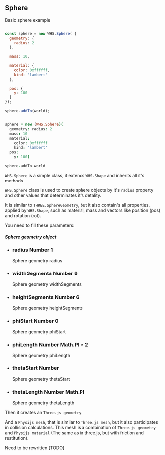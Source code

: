 <h2 class="ws" id="sphere">Sphere</h2>

<div class="blockTitle h3">Basic sphere example</div>

```javascript

const sphere = new WHS.Sphere( {
  geometry: {
    radius: 2
  },

  mass: 10,

  material: {
    color: 0xffffff,
    kind: 'lambert'
  },

  pos: {
    y: 100
  }
});

sphere.addTo(world);

```

```coffeescript

sphere = new (WHS.Sphere)(
  geometry: radius: 2
  mass: 10
  material:
    color: 0xffffff
    kind: 'lambert'
  pos:
    y: 100)

sphere.addTo world

```


`WHS.Sphere` is a simple class, it extends `WHS.Shape` and inherits all it's methods.

`WHS.Sphere` class is used to create sphere objects by it's `radius` property and other values that determinates it's detality.

It is similar to `THREE.SphereGeometry`, but it also contain's all properties, applied by `WHS.Shape`, such as material, mass and vectors like position (pos) and rotation (rot).

You need to fill these parameters:

<div class="params" id="sphere-geometry">
  <h5>Sphere geometry object <a href="#sphere-geometry" class="anchor"></a></h5>
  <ul>
    <li id="sphere-geometry-radius">
      <h3><a href="#sphere-geometry-radius" class="anchor"></a> radius
        <span class="type">Number</span>
        <span class="default">1</span>
      </h3>
      <p>Sphere geometry radius</p>
    </li>
    <li id="sphere-geometry-widthSegments">
      <h3><a href="#sphere-geometry-widthSegments" class="anchor"></a> widthSegments
        <span class="type">Number</span>
        <span class="default">8</span>
      </h3>
      <p>Sphere geometry widthSegments</p>
    </li>
    <li id="sphere-geometry-heightSegments">
      <h3><a href="#sphere-geometry-heightSegments" class="anchor"></a> heightSegments
        <span class="type">Number</span>
        <span class="default">6</span>
      </h3>
      <p>Sphere geometry heightSegments</p>
    </li>
    <li id="sphere-geometry-phiStart">
      <h3><a href="#sphere-geometry-phiStart" class="anchor"></a> phiStart
        <span class="type">Number</span>
        <span class="default">0</span>
      </h3>
      <p>Sphere geometry phiStart</p>
    </li>
    <li id="sphere-geometry-phiLength">
      <h3><a href="#sphere-geometry-phiLength" class="anchor"></a> phiLength
        <span class="type">Number</span>
        <span class="default">Math.PI * 2</span>
      </h3>
      <p>Sphere geometry phiLength</p>
    </li>
    <li id="sphere-geometry-thetaStart">
      <h3><a href="#sphere-geometry-thetaStart" class="anchor"></a> thetaStart
        <span class="type">Number</span>
        <span class="default"></span>
      </h3>
      <p>Sphere geometry thetaStart</p>
    </li>
    <li id="sphere-geometry-thetaLength">
      <h3><a href="#sphere-geometry-thetaLength" class="anchor"></a> thetaLength
        <span class="type">Number</span>
        <span class="default">Math.PI</span>
      </h3>
      <p>Sphere geometry thetaLength</p>
    </li>
  </ul>
</div>

Then it creates an `Three.js geometry`:

<script src="https://gist.github.com/sasha240100/df4a83ceb3625ffdb44d.js"></script>

And a `Physijs mesh`, that is similar to `Three.js mesh`, but it also participates in collision calculations. This mesh is a combination of `Three.js geometry` and `Physijs material` (The same as in three.js, but with friction and restitution).

<aside class="warning">Need to be rewritten [TODO]</aside>
